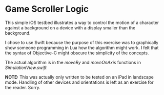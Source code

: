 # Game Scroller Logic

This simple iOS testbed illustrates a way to control the motion of a character against a background on a device with a display smaller than the background.

I chose to use Swift because the purpose of this exercise was to graphically show someone programming in Lua how the algorithm might work. I felt that the syntax of Objective-C might obscure the simplicity of the concepts.

The actual algorithm is in the *moveBy* and *moveOnAxis* functions in *SimulationView.swift*

**NOTE:** This was actually only written to be tested on an iPad in landscape mode. Handling of other devices and orientations is left as an exercise for the reader. Sorry.

